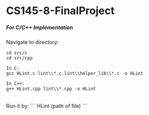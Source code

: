# CS145-8-FinalProject

##### For C/C++ Implementation
Navigate to directory: 
```
cd src/c
cd src/cpp
```

```
In C:
gcc HLint.c lint\\*.c lint\\helper_lib\\*.c -o HLint

In C++:
g++ HLint.cpp lint\\*.cpp -o HLint
```
<br>
Run it by:
```
HLint (path of file)
```
<br><br>
